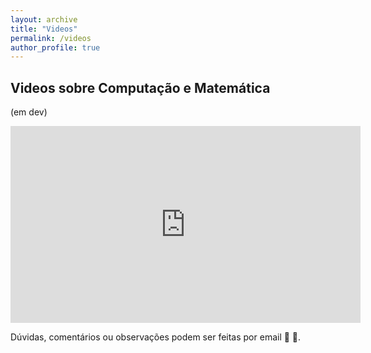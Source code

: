 ```yaml
---
layout: archive
title: "Videos"
permalink: /videos
author_profile: true
---
```



## Videos sobre Computação e Matemática

(em dev)

<iframe width="560" height="315" src="https://www.youtube.com/embed/nTtdEYRh8WI?si=-g2oCMSzgXeOVbow" title="YouTube video player" frameborder="0" allow="accelerometer; autoplay; clipboard-write; encrypted-media; gyroscope; picture-in-picture; web-share" referrerpolicy="strict-origin-when-cross-origin" allowfullscreen></iframe>


   Dúvidas, comentários ou observações podem ser feitas por email &#129488; &#129303;.

